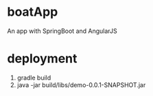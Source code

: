 # boatApp
An app with SpringBoot and AngularJS


# deployment

1) gradle build
2) java -jar build/libs/demo-0.0.1-SNAPSHOT.jar
